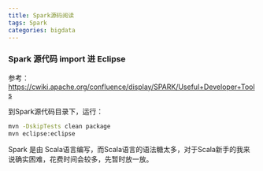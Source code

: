 ```yaml
---
title: Spark源码阅读
tags: Spark
categories: bigdata
---
```


### Spark 源代码 import 进 Eclipse
参考： https://cwiki.apache.org/confluence/display/SPARK/Useful+Developer+Tools

到Spark源代码目录下，运行：
```bash
mvn -DskipTests clean package
mvn eclipse:eclipse
```

Spark 是由 Scala语言编写，而Scala语言的语法糖太多，对于Scala新手的我来说确实困难，花费时间会较多，先暂时放一放。
